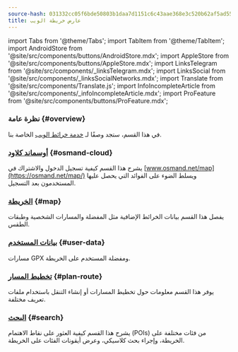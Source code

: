 ```yaml
---
source-hash: 031332cc05f6bde50803b1daa7d1151c6c43aae368e3c520b62af5ad5547457d
title: عارض خريطة الويب
---
```

import Tabs from '@theme/Tabs';
import TabItem from '@theme/TabItem';
import AndroidStore from '@site/src/components/buttons/AndroidStore.mdx';
import AppleStore from '@site/src/components/buttons/AppleStore.mdx';
import LinksTelegram from '@site/src/components/_linksTelegram.mdx';
import LinksSocial from '@site/src/components/_linksSocialNetworks.mdx';
import Translate from '@site/src/components/Translate.js';
import InfoIncompleteArticle from '@site/src/components/_infoIncompleteArticle.mdx';
import ProFeature from '@site/src/components/buttons/ProFeature.mdx';

### نظرة عامة {#overview}

في هذا القسم، ستجد وصفًا لـ [خدمة خرائط الويب](https://osmand.net/map) الخاصة بنا.

### [أوسماند كلاود](./web-cloud.md) {#osmand-cloud}

يشرح هذا القسم كيفية تسجيل الدخول والاشتراك في [www.osmand.net/map](https://osmand.net/map/) ويسلط الضوء على الفوائد التي يحصل عليها المستخدمون بعد التسجيل.

### [الخريطة](./web-map.md) {#map}

يفصل هذا القسم بيانات الخرائط الإضافية مثل المفضلة والمسارات الشخصية وطبقات الطقس.

### [بيانات المستخدم](../web/web-userdata.mdx) {#user-data}

مسارات GPX ومفضلة المستخدم على الخريطة.

### [تخطيط المسار](./planner.md) {#plan-route}

يوفر هذا القسم معلومات حول تخطيط المسارات أو إنشاء التنقل باستخدام ملفات تعريف مختلفة.

### [البحث](./web-search.md) {#search}

يشرح هذا القسم كيفية العثور على نقاط الاهتمام (POIs) من فئات مختلفة على الخريطة، وإجراء بحث كلاسيكي، وعرض أيقونات الفئات على الخريطة.